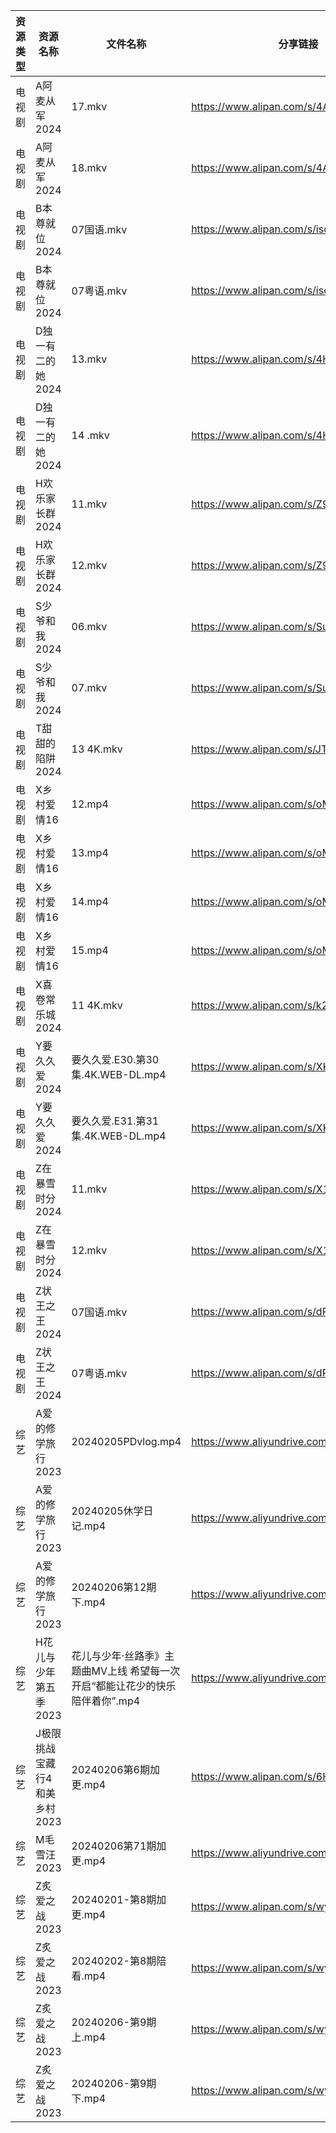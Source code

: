 | 资源类型 | 资源名称              | 文件名称                                        | 分享链接                                      | 更新时间                |
| ---- | ----------------- | ------------------------------------------- | ----------------------------------------- | ------------------- |
| 电视剧  | A阿麦从军2024         | 17.mkv                                      | https://www.alipan.com/s/4ARVa5ZUxrv      | 2024-02-07 00:05:14 |
| 电视剧  | A阿麦从军2024         | 18.mkv                                      | https://www.alipan.com/s/4ARVa5ZUxrv      | 2024-02-07 00:05:14 |
| 电视剧  | B本尊就位2024         | 07国语.mkv                                    | https://www.alipan.com/s/iscShoRGDMu      | 2024-02-07 00:05:17 |
| 电视剧  | B本尊就位2024         | 07粤语.mkv                                    | https://www.alipan.com/s/iscShoRGDMu      | 2024-02-07 00:05:17 |
| 电视剧  | D独一有二的她2024       | 13.mkv                                      | https://www.alipan.com/s/4H1N4Mta7eR      | 2024-02-07 00:05:20 |
| 电视剧  | D独一有二的她2024       | 14 .mkv                                     | https://www.alipan.com/s/4H1N4Mta7eR      | 2024-02-07 00:05:20 |
| 电视剧  | H欢乐家长群2024        | 11.mkv                                      | https://www.alipan.com/s/Z9VGiMbGj9U      | 2024-02-07 00:05:29 |
| 电视剧  | H欢乐家长群2024        | 12.mkv                                      | https://www.alipan.com/s/Z9VGiMbGj9U      | 2024-02-07 00:05:29 |
| 电视剧  | S少爷和我2024         | 06.mkv                                      | https://www.alipan.com/s/Suj9SjFTfQm      | 2024-02-07 00:05:39 |
| 电视剧  | S少爷和我2024         | 07.mkv                                      | https://www.alipan.com/s/Suj9SjFTfQm      | 2024-02-07 00:05:39 |
| 电视剧  | T甜甜的陷阱2024        | 13 4K.mkv                                   | https://www.alipan.com/s/JTGHH1RF4yq      | 2024-02-07 00:05:44 |
| 电视剧  | X乡村爱情16           | 12.mp4                                      | https://www.alipan.com/s/oMStE9quLfY      | 2024-02-07 00:05:48 |
| 电视剧  | X乡村爱情16           | 13.mp4                                      | https://www.alipan.com/s/oMStE9quLfY      | 2024-02-07 00:05:47 |
| 电视剧  | X乡村爱情16           | 14.mp4                                      | https://www.alipan.com/s/oMStE9quLfY      | 2024-02-07 00:05:47 |
| 电视剧  | X乡村爱情16           | 15.mp4                                      | https://www.alipan.com/s/oMStE9quLfY      | 2024-02-07 00:05:46 |
| 电视剧  | X喜卷常乐城2024        | 11 4K.mkv                                   | https://www.alipan.com/s/k2RTpe3eHMC      | 2024-02-07 00:05:50 |
| 电视剧  | Y要久久爱2024         | 要久久爱.E30.第30集.4K.WEB-DL.mp4                 | https://www.alipan.com/s/XKhDCqtFDft      | 2024-02-07 00:05:57 |
| 电视剧  | Y要久久爱2024         | 要久久爱.E31.第31集.4K.WEB-DL.mp4                 | https://www.alipan.com/s/XKhDCqtFDft      | 2024-02-07 00:05:56 |
| 电视剧  | Z在暴雪时分2024        | 11.mkv                                      | https://www.alipan.com/s/X1uPFVzJ6MD      | 2024-02-07 00:06:00 |
| 电视剧  | Z在暴雪时分2024        | 12.mkv                                      | https://www.alipan.com/s/X1uPFVzJ6MD      | 2024-02-07 00:05:59 |
| 电视剧  | Z状王之王2024         | 07国语.mkv                                    | https://www.alipan.com/s/dPu6GJ2JtTC      | 2024-02-07 00:06:03 |
| 电视剧  | Z状王之王2024         | 07粤语.mkv                                    | https://www.alipan.com/s/dPu6GJ2JtTC      | 2024-02-07 00:06:02 |
| 综艺   | A爱的修学旅行2023       | 20240205PDvlog.mp4                          | https://www.aliyundrive.com/s/EE9WNi94Ftz | 2024-02-07 00:06:08 |
| 综艺   | A爱的修学旅行2023       | 20240205休学日记.mp4                            | https://www.aliyundrive.com/s/EE9WNi94Ftz | 2024-02-07 00:06:07 |
| 综艺   | A爱的修学旅行2023       | 20240206第12期下.mp4                           | https://www.aliyundrive.com/s/EE9WNi94Ftz | 2024-02-07 00:06:07 |
| 综艺   | H花儿与少年第五季2023     | 花儿与少年·丝路季》主题曲MV上线 希望每一次开启“都能让花少的快乐陪伴着你”.mp4 | https://www.aliyundrive.com/s/Rb3k2hgSjHJ | 2024-02-07 00:06:19 |
| 综艺   | J极限挑战宝藏行4和美乡村2023 | 20240206第6期加更.mp4                           | https://www.alipan.com/s/6H8jA6rJHYC      | 2024-02-07 00:06:23 |
| 综艺   | M毛雪汪2023          | 20240206第71期加更.mp4                          | https://www.aliyundrive.com/s/asPqfgPRqAg | 2024-02-07 00:06:32 |
| 综艺   | Z炙爱之战2023         | 20240201-第8期加更.mp4                          | https://www.alipan.com/s/wy7RvpBvLX7      | 2024-02-07 00:07:06 |
| 综艺   | Z炙爱之战2023         | 20240202-第8期陪看.mp4                          | https://www.alipan.com/s/wy7RvpBvLX7      | 2024-02-07 00:07:05 |
| 综艺   | Z炙爱之战2023         | 20240206-第9期上.mp4                           | https://www.alipan.com/s/wy7RvpBvLX7      | 2024-02-07 00:07:05 |
| 综艺   | Z炙爱之战2023         | 20240206-第9期下.mp4                           | https://www.alipan.com/s/wy7RvpBvLX7      | 2024-02-07 00:07:05 |
